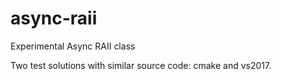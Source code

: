 # async-raii
Experimental Async RAII class

Two test solutions with similar source code: cmake and vs2017.
